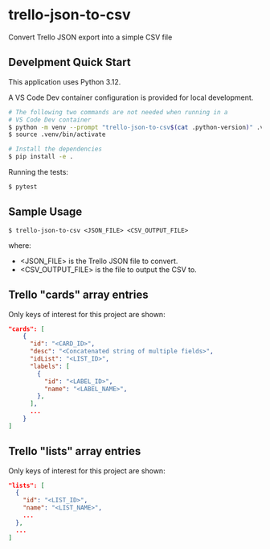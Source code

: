 # trello-json-to-csv

Convert Trello JSON export into a simple CSV file

## Develpment Quick Start

This application uses Python 3.12.

A VS Code Dev container configuration is provided for local development.


```bash
# The following two commands are not needed when running in a
# VS Code Dev container
$ python -m venv --prompt "trello-json-to-csv$(cat .python-version)" .venv
$ source .venv/bin/activate

# Install the dependencies
$ pip install -e .
```

Running the tests:

```bash
$ pytest
```

## Sample Usage

```
$ trello-json-to-csv <JSON_FILE> <CSV_OUTPUT_FILE>
```

where:

* \<JSON_FILE> is the Trello JSON file to convert.
* \<CSV_OUTPUT_FILE> is the file to output the CSV to.

## Trello "cards" array entries

Only keys of interest for this project are shown:

```json
"cards": [
    {
      "id": "<CARD_ID>",
      "desc": "<Concatenated string of multiple fields>",
      "idList": "<LIST_ID>",
      "labels": [
        {
          "id": "<LABEL_ID>",
          "name": "<LABEL_NAME>",
        },
      ],
      ...
    }
]
```

## Trello "lists" array entries

Only keys of interest for this project are shown:

```json
"lists": [
  {
    "id": "<LIST_ID>",
    "name": "<LIST_NAME>",
    ...
  },
  ...
]
```
